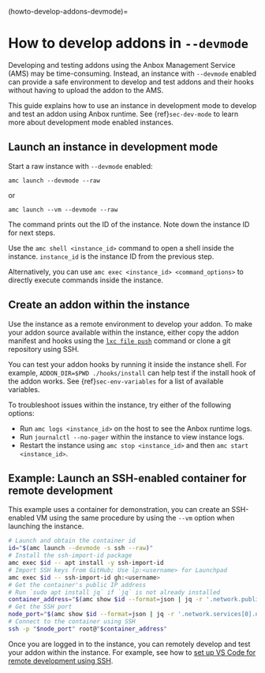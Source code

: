 (howto-develop-addons-devmode)=
# How to develop addons in `--devmode`

Developing and testing addons using the Anbox Management Service (AMS) may be time-consuming. Instead, an instance with `--devmode` enabled can provide a safe environment to develop and test addons and their hooks without having to upload the addon to the AMS.

This guide explains how to use an instance in development mode to develop and test an addon using Anbox runtime. See {ref}`sec-dev-mode` to learn more about development mode enabled instances.

## Launch an instance in development mode

Start a raw instance with `--devmode` enabled:

```
amc launch --devmode --raw
```
or

```
amc launch --vm --devmode --raw
```
The command prints out the ID of the instance. Note down the instance ID for next steps.

Use the `amc shell <instance_id>` command to open a shell inside the instance. `instance_id` is the instance ID from the previous step.

Alternatively, you can use `amc exec <instance_id> <command_options>` to directly execute commands inside the instance.

## Create an addon within the instance

Use the instance as a remote environment to develop your addon. To make your addon source available within the instance, either copy the addon manifest and hooks using the [`lxc file push`](https://documentation.ubuntu.com/lxd/en/latest/howto/instances_access_files/#push-files-from-the-local-machine-to-the-instance) command or clone a git repository using SSH.

You can test your addon hooks by running it inside the instance shell. For example, `ADDON_DIR=$PWD ./hooks/install` can help test if the install hook of the addon works. See {ref}`sec-env-variables` for a list of available variables.

To troubleshoot issues within the instance, try either of the following options:
* Run `amc logs <instance_id>` on the host to see the Anbox runtime logs.
* Run `journalctl --no-pager` within the instance to view instance logs.
* Restart the instance using `amc stop <instance_id>` and then `amc start <instance_id>`.

## Example: Launch an SSH-enabled container for remote development

This example uses a container for demonstration, you can create an SSH-enabled VM using the same procedure by using the `--vm` option when launching the instance.

```bash
# Launch and obtain the container id
id="$(amc launch --devmode -s ssh --raw)"
# Install the ssh-import-id package
amc exec $id -- apt install -y ssh-import-id
# Import SSH keys from GitHub; Use lp:<username> for Launchpad
amc exec $id -- ssh-import-id gh:<username>
# Get the container's public IP address
# Run `sudo apt install jq` if `jq` is not already installed
container_address="$(amc show $id --format=json | jq -r '.network.public_address')"
# Get the SSH port
node_port="$(amc show $id --format=json | jq -r '.network.services[0].node_port')"
# Connect to the container using SSH
ssh -p "$node_port" root@"$container_address"
```
Once you are logged in to the instance, you can remotely develop and test your addon within the instance. For example, see how to [set up VS Code for remote development using SSH](https://code.visualstudio.com/docs/remote/ssh).
